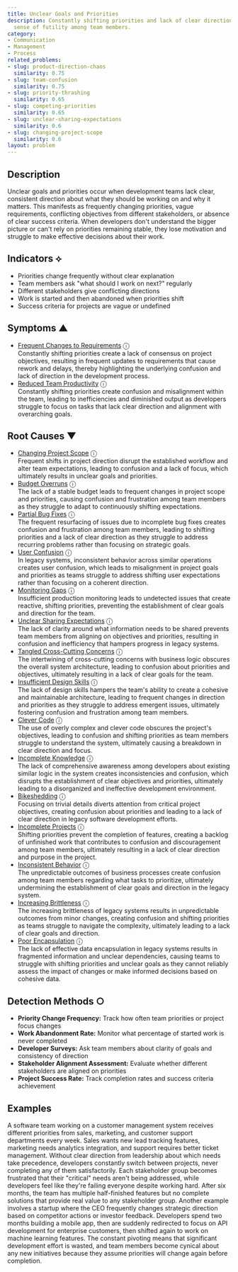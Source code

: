 ```yaml
---
title: Unclear Goals and Priorities
description: Constantly shifting priorities and lack of clear direction lead to a
  sense of futility among team members.
category:
- Communication
- Management
- Process
related_problems:
- slug: product-direction-chaos
  similarity: 0.75
- slug: team-confusion
  similarity: 0.75
- slug: priority-thrashing
  similarity: 0.65
- slug: competing-priorities
  similarity: 0.65
- slug: unclear-sharing-expectations
  similarity: 0.6
- slug: changing-project-scope
  similarity: 0.6
layout: problem
---
```


## Description

Unclear goals and priorities occur when development teams lack clear, consistent direction about what they should be working on and why it matters. This manifests as frequently changing priorities, vague requirements, conflicting objectives from different stakeholders, or absence of clear success criteria. When developers don't understand the bigger picture or can't rely on priorities remaining stable, they lose motivation and struggle to make effective decisions about their work.

## Indicators ⟡
- Priorities change frequently without clear explanation
- Team members ask "what should I work on next?" regularly
- Different stakeholders give conflicting directions
- Work is started and then abandoned when priorities shift
- Success criteria for projects are vague or undefined

## Symptoms ▲
- [Frequent Changes to Requirements](frequent-changes-to-requirements.md) <span class="info-tooltip" title="Confidence: 0.336, Strength: 0.571">ⓘ</span>
<br/>  Constantly shifting priorities create a lack of consensus on project objectives, resulting in frequent updates to requirements that cause rework and delays, thereby highlighting the underlying confusion and lack of direction in the development process.
- [Reduced Team Productivity](reduced-team-productivity.md) <span class="info-tooltip" title="Confidence: 0.320, Strength: 0.625">ⓘ</span>
<br/>  Constantly shifting priorities create confusion and misalignment within the team, leading to inefficiencies and diminished output as developers struggle to focus on tasks that lack clear direction and alignment with overarching goals.

## Root Causes ▼
- [Changing Project Scope](changing-project-scope.md) <span class="info-tooltip" title="Confidence: 0.392, Strength: 0.873">ⓘ</span>
<br/>  Frequent shifts in project direction disrupt the established workflow and alter team expectations, leading to confusion and a lack of focus, which ultimately results in unclear goals and priorities.
- [Budget Overruns](budget-overruns.md) <span class="info-tooltip" title="Confidence: 0.377, Strength: 0.937">ⓘ</span>
<br/>  The lack of a stable budget leads to frequent changes in project scope and priorities, causing confusion and frustration among team members as they struggle to adapt to continuously shifting expectations.
- [Partial Bug Fixes](partial-bug-fixes.md) <span class="info-tooltip" title="Confidence: 0.359, Strength: 0.835">ⓘ</span>
<br/>  The frequent resurfacing of issues due to incomplete bug fixes creates confusion and frustration among team members, leading to shifting priorities and a lack of clear direction as they struggle to address recurring problems rather than focusing on strategic goals.
- [User Confusion](user-confusion.md) <span class="info-tooltip" title="Confidence: 0.357, Strength: 0.906">ⓘ</span>
<br/>  In legacy systems, inconsistent behavior across similar operations creates user confusion, which leads to misalignment in project goals and priorities as teams struggle to address shifting user expectations rather than focusing on a coherent direction.
- [Monitoring Gaps](monitoring-gaps.md) <span class="info-tooltip" title="Confidence: 0.354, Strength: 0.838">ⓘ</span>
<br/>  Insufficient production monitoring leads to undetected issues that create reactive, shifting priorities, preventing the establishment of clear goals and direction for the team.
- [Unclear Sharing Expectations](unclear-sharing-expectations.md) <span class="info-tooltip" title="Confidence: 0.343, Strength: 0.909">ⓘ</span>
<br/>  The lack of clarity around what information needs to be shared prevents team members from aligning on objectives and priorities, resulting in confusion and inefficiency that hampers progress in legacy systems.
- [Tangled Cross-Cutting Concerns](tangled-cross-cutting-concerns.md) <span class="info-tooltip" title="Confidence: 0.341, Strength: 0.856">ⓘ</span>
<br/>  The intertwining of cross-cutting concerns with business logic obscures the overall system architecture, leading to confusion about priorities and objectives, ultimately resulting in a lack of clear goals for the team.
- [Insufficient Design Skills](insufficient-design-skills.md) <span class="info-tooltip" title="Confidence: 0.336, Strength: 0.922">ⓘ</span>
<br/>  The lack of design skills hampers the team's ability to create a cohesive and maintainable architecture, leading to frequent changes in direction and priorities as they struggle to address emergent issues, ultimately fostering confusion and frustration among team members.
- [Clever Code](clever-code.md) <span class="info-tooltip" title="Confidence: 0.334, Strength: 0.766">ⓘ</span>
<br/>  The use of overly complex and clever code obscures the project's objectives, leading to confusion and shifting priorities as team members struggle to understand the system, ultimately causing a breakdown in clear direction and focus.
- [Incomplete Knowledge](incomplete-knowledge.md) <span class="info-tooltip" title="Confidence: 0.329, Strength: 0.854">ⓘ</span>
<br/>  The lack of comprehensive awareness among developers about existing similar logic in the system creates inconsistencies and confusion, which disrupts the establishment of clear objectives and priorities, ultimately leading to a disorganized and ineffective development environment.
- [Bikeshedding](bikeshedding.md) <span class="info-tooltip" title="Confidence: 0.324, Strength: 0.868">ⓘ</span>
<br/>  Focusing on trivial details diverts attention from critical project objectives, creating confusion about priorities and leading to a lack of clear direction in legacy software development efforts.
- [Incomplete Projects](incomplete-projects.md) <span class="info-tooltip" title="Confidence: 0.316, Strength: 0.885">ⓘ</span>
<br/>  Shifting priorities prevent the completion of features, creating a backlog of unfinished work that contributes to confusion and discouragement among team members, ultimately resulting in a lack of clear direction and purpose in the project.
- [Inconsistent Behavior](inconsistent-behavior.md) <span class="info-tooltip" title="Confidence: 0.313, Strength: 0.864">ⓘ</span>
<br/>  The unpredictable outcomes of business processes create confusion among team members regarding what tasks to prioritize, ultimately undermining the establishment of clear goals and direction in the legacy system.
- [Increasing Brittleness](increasing-brittleness.md) <span class="info-tooltip" title="Confidence: 0.310, Strength: 0.775">ⓘ</span>
<br/>  The increasing brittleness of legacy systems results in unpredictable outcomes from minor changes, creating confusion and shifting priorities as teams struggle to navigate the complexity, ultimately leading to a lack of clear goals and direction.
- [Poor Encapsulation](poor-encapsulation.md) <span class="info-tooltip" title="Confidence: 0.302, Strength: 0.914">ⓘ</span>
<br/>  The lack of effective data encapsulation in legacy systems results in fragmented information and unclear dependencies, causing teams to struggle with shifting priorities and unclear goals as they cannot reliably assess the impact of changes or make informed decisions based on cohesive data.

## Detection Methods ○
- **Priority Change Frequency:** Track how often team priorities or project focus changes
- **Work Abandonment Rate:** Monitor what percentage of started work is never completed
- **Developer Surveys:** Ask team members about clarity of goals and consistency of direction
- **Stakeholder Alignment Assessment:** Evaluate whether different stakeholders are aligned on priorities
- **Project Success Rate:** Track completion rates and success criteria achievement

## Examples

A software team working on a customer management system receives different priorities from sales, marketing, and customer support departments every week. Sales wants new lead tracking features, marketing needs analytics integration, and support requires better ticket management. Without clear direction from leadership about which needs take precedence, developers constantly switch between projects, never completing any of them satisfactorily. Each stakeholder group becomes frustrated that their "critical" needs aren't being addressed, while developers feel like they're failing everyone despite working hard. After six months, the team has multiple half-finished features but no complete solutions that provide real value to any stakeholder group. Another example involves a startup where the CEO frequently changes strategic direction based on competitor actions or investor feedback. Developers spend two months building a mobile app, then are suddenly redirected to focus on API development for enterprise customers, then shifted again to work on machine learning features. The constant pivoting means that significant development effort is wasted, and team members become cynical about any new initiatives because they assume priorities will change again before completion.
